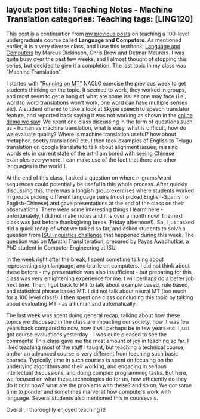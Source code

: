 layout: post
title: Teaching Notes - Machine Translation
categories: Teaching
tags: [LING120]
---
This post is a continuation from [my previous posts](https://nishkalavallabhi.github.io/Tags/#ling120) on teaching a 100-level undergraduate course called **Language and Computers**. As mentioned earlier, it is a very diverse class, and I use this textbook: [Language and Computers](http://www.wiley.com/WileyCDA/WileyTitle/productCd-EHEP002779.html) by Marcus Dickinson, Chris Brew and Detmar Meurers. I was quite busy over the past few weeks, and I almost thought of stopping this series, but decided to give it a completion. The last topic in my class was "Machine Translation".

I started with ["Running on MT"](http://nacloweb.org/resources/problems/2011/A.pdf) NACLO exercise the previous week to get students thinking on the topic. It seemed to work, they worked in groups, and most seem to get a hang of what are some issues one may face (i.e., word to word translations won't work, one word can have multiple senses etc). A student offered to take a look at Skype speech to speech translator feature, and reported back saying it was not working as shown in the [online demo we saw](https://www.youtube.com/watch?v=0I5Is7Qc8yY). We spent one class discussing in the form of questions such as - human vs machine translation, what is easy, what is difficult, how do we evaluate quality? Where is machine translation useful? how about metaphor, poetry translation? etc. I then took examples of English to Telugu translation on google translate to talk about alignment issues, missing words etc in current state of the art (I am bored with seeing Chinese examples everywhere! I can make use of the fact that there are other languages in the world!). 

At the end of this class, I asked a question on where n-grams/word sequences could potentially be useful in this whole process. After quickly discussing this, there was a longish group exercises where students worked in groups picking different language pairs (most picked English-Spanish or English-Chinese) and gave presentations at the end of the class on their observations. There were some interesting things I learnt here - unfortunately, I did not make notes and it is over a month now! The next class was just before thanksgiving break (Friday afternoon!). So, I just asked did a quick recap of what we talked so far, and asked students to solve a question from [ISU linguistics challenge](https://ling.las.iastate.edu/linguistics-challenge/) that happened during this week. The question was on Marathi Transliteration, prepared by Payas Awadhutkar, a PhD student in Computer Engineering at ISU. 

In the week right after the break, I spent sometime talking about representing sign language, and braille on computers. I did not think about these before - my presentation was also insufficient - but preparing for this class was very enlightening experience for me. I will perhaps do a better job next time. Then, I got back to MT to talk about example based, rule based, and statistical phrase based MT. I did not talk about neural MT (too much for a 100 level class!). I then spent one class concluding this topic by talking about evaluating MT - as a human and automatically. 

The last week was spent doing general recap, talking about how these topics we discussed in the class are impacting our society, how it was few years back compared to now, how it will perhaps be in few years etc. I just got course evaluations yesterday - I was quite pleased to see the comments! This class gave me the most amount of joy in teaching so far. I liked teaching most of the stuff I taught, but teaching a technical course, and/or an advanced course is very different from teaching such basic courses. Typically, time in such courses is spent on focusing on the underlying algorithms and their working, and engaging in serious intellectual discussions, and doing complex programming tasks. But here, we focused on what these technologies do for us, how efficiently do they do it right now? what are the problems with these? and so on. We got some time to ponder and sometimes marvel at how computers work with language. Several students also mentioned this in coursevals. 

Overall, I thoroughly enjoyed teaching it!


